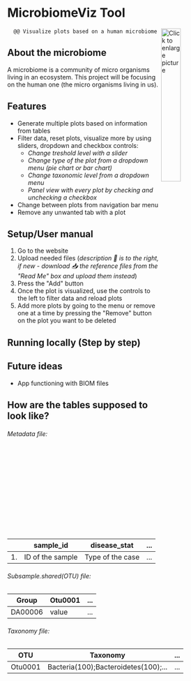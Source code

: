 # MicrobiomeViz Tool                                             

<a href="https://drive.google.com/uc?export=view&id=1zETGzCT9MXmVxVBUnbjc2eWJQ5ZDBTPB"><img src="https://drive.google.com/uc?export=view&id=1zETGzCT9MXmVxVBUnbjc2eWJQ5ZDBTPB" style="width: 30%; max-width: 100%; height: auto" title="Click to enlarge picture" align="right" />

```diff
  @@ Visualize plots based on a human microbiome by uploading tables using R/Shiny.@@
```
  
## About the microbiome
  
  A microbiome is a community of micro organisms living in an ecosystem. This project will be focusing on the human one (the micro organisms living in us).

## Features

- Generate multiple plots based on information from tables
- Filter data, reset plots, visualize more by using sliders, dropdown and checkbox controls: 
  - *Change treshold level with a slider*
  - *Change type of the plot from a dropdown menu (pie chart or bar chart)*
  - *Change taxonomic level from a dropdown menu* 
  - *Panel view with every plot by checking and unchecking a checkbox*
- Change between plots from navigation bar menu
- Remove any unwanted tab with a plot 

## Setup/User manual
1. Go to the website
2. Upload needed files (*description :bookmark_tabs: is to the right, if new - download 📥 the reference files from the "Read Me" box and upload them instead*)
3. Press the "Add" button
4. Once the plot is visualized, use the controls to the left to filter data and reload plots 
5. Add more plots by going to the menu or remove one at a time by pressing the "Remove" button on the plot you want to be deleted

## Running locally (Step by step)
  
## Future ideas
  - App functioning with BIOM files

## How are the tables supposed to look like?
  ###### Metadata file: 
  |  | sample_id | disease_stat | ... |
  | --- | --- | --- | --- |
  | 1. | ID of the sample | Type of the case | ... |
  
  ###### Subsample.shared(OTU) file: 
  | Group | Otu0001 | ... |
  | --- | --- | --- |
  | DA00006 | value | ... |
  
  ###### Taxonomy file: 
  | OTU | Taxonomy | ... |
  | --- | --- | --- |
  | Otu0001 | Bacteria(100);Bacteroidetes(100);... | ... |
